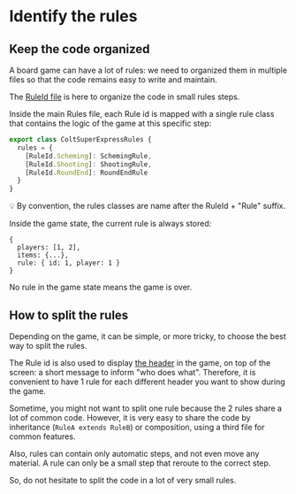 # Identify the rules

## Keep the code organized

A board game can have a lot of rules: we need to organized them in multiple files so that the code remains easy to write and maintain.

The [RuleId file](https://github.com/gamepark/board-game-template/blob/main/rules/src/rules/RuleId.ts) is here to organize the code in small rules steps.

Inside the main Rules file, each Rule id is mapped with a single rule class that contains the logic of the game at this specific step:

```typescript
export class ColtSuperExpressRules {
  rules = {
    [RuleId.Scheming]: SchemingRule,
    [RuleId.Shooting]: ShootingRule,
    [RuleId.RoundEnd]: RoundEndRule
  }
}
```

:bulb: By convention, the rules classes are name after the RuleId + "Rule" suffix.

Inside the game state, the current rule is always stored:
```
{
  players: [1, 2],
  items: {...},
  rule: { id: 1, player: 1 }
}
```

No rule in the game state means the game is over.

## How to split the rules

Depending on the game, it can be simple, or more tricky, to choose the best way to split the rules.

The Rule id is also used to display [the header](step-by-step-example/write-the-headers.md) in the game, on top of the screen: a short message to inform "who does what". Therefore, it is convenient to have 1 rule for each different header you want to show during the game.

Sometime, you might not want to split one rule because the 2 rules share a lot of common code. However, it is very easy to share the code by inheritance (`RuleA extends RuleB`) or composition, using a third file for common features.

Also, rules can contain only automatic steps, and not even move any material. A rule can only be a small step that reroute to the correct step.

So, do not hesitate to split the code in a lot of very small rules.